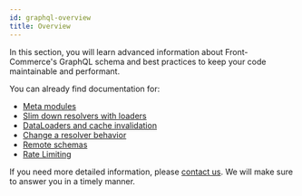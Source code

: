 ```yaml
---
id: graphql-overview
title: Overview
---
```


In this section, you will learn advanced information about Front-Commerce's GraphQL schema and best practices to keep your code maintainable and performant.

You can already find documentation for:

- [Meta modules](./meta-modules.html)
- [Slim down resolvers with loaders](./slim-down-resolvers-with-loaders.html)
- [DataLoaders and cache invalidation](./dataloaders-and-cache-invalidation.html)
- [Change a resolver behavior](./change-resolver-behavior.html)
- [Remote schemas](./remote-schemas.html)
- [Rate Limiting](./rate-limiting.html)

If you need more detailed information, please [contact us](mailto:contact@front-commerce.com). We will make sure to answer you in a timely manner.
